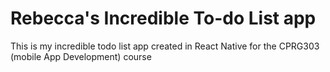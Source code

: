 # Rebecca's Incredible To-do List app

This is my incredible todo list app created in React Native for the CPRG303 (mobile App Development) course
